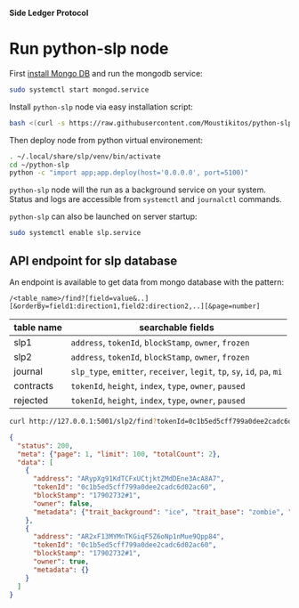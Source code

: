 **Side Ledger Protocol**

  <!-- > This is a reflexion about network concensus around Side Ledger Protocol developped on Qredit blockchain. Purpose here is to evaluate the actions that have to be done so SLP networt could act as a side-blockchain. The porpose of this documentation is to maximize abstraction level of SLP so it can run with any blockchain where smartbridge or equivalent can be embeded in a transaction. -->

# Run python-slp node

First [install Mongo DB](https://docs.mongodb.com/manual/tutorial/#installation) and run the mongodb service:

```sh
sudo systemctl start mongod.service
```

Install `python-slp` node via easy installation script:

```sh
bash <(curl -s https://raw.githubusercontent.com/Moustikitos/python-slp/master/slp-install.sh)
```

Then deploy node from python virtual environement:

```sh
. ~/.local/share/slp/venv/bin/activate
cd ~/python-slp
python -c "import app;app.deploy(host='0.0.0.0', port=5100)"
```

`python-slp` node will the run as a background service on your system. Status and logs are accessible from `systemctl` and `journalctl` commands.

`python-slp` can also be launched on server startup:

```sh
sudo systemctl enable slp.service
```

## API endpoint for slp database

An endpoint is available to get data from mongo database with the pattern:

`/<table_name>/find?[field=value&..][&orderBy=field1:direction1,field2:direction2,..][&page=number]`

table name|searchable fields
-|-
slp1|`address`, `tokenId`, `blockStamp`, `owner`, `frozen`
slp2|`address`, `tokenId`, `blockStamp`, `owner`, `frozen`
journal|`slp_type`, `emitter`, `receiver`, `legit`, `tp`, `sy`, `id`, `pa`, `mi`
contracts|`tokenId`, `height`, `index`, `type`, `owner`, `paused`
rejected|`tokenId`, `height`, `index`, `type`, `owner`, `paused`

```bash
curl http://127.0.0.1:5001/slp2/find?tokenId=0c1b5ed5cff799a0dee2cadc6d02ac60
```
```json
{
  "status": 200,
  "meta": {"page": 1, "limit": 100, "totalCount": 2},
  "data": [
    {
      "address": "ARypXg91KdTCFxUCtjktZMdDEne3AcA8A7",
      "tokenId": "0c1b5ed5cff799a0dee2cadc6d02ac60",
      "blockStamp": "17902732#1",
      "owner": false,
      "metadata": {"trait_background": "ice", "trait_base": "zombie", "trait_clothing": "astronaut", "trait_face": "angry", "trait_hat": "beanie"}
    },
    {
      "address": "AR2xF13MYMnTKGiqF5Z6oNp1nMue9Qpp84",
      "tokenId": "0c1b5ed5cff799a0dee2cadc6d02ac60",
      "blockStamp": "17902732#1",
      "owner": true,
      "metadata": {}
    }
  ]
}
```

<!-- # Definitions and rationales

## Smartbridge

Serialized information stored on `vendorField` of all ARK blockchain based transaction. `vendorFIeld` was the very first way ARK considered interoperability with other blockchain before the ARK logic concept. Because of `vendorField` size limitation, contract have to be normalized and serialized so maximum information can be broadcasted within one and single transaction.

## Contract

Provides functions including the transfer of tokens from one account to another, getting the current token balance of an account and getting the total supply of the token available on the network.

timestamp|tokenId|type|name|symbol|globalSupply|decimals|notes|uri|pausable|mintable
-|-|-|-|-|-|-|-|-|-|-
1638264520|aabe476e47b1cc79e7868ddbce0d0aee|slp1|Test token|TTK|150000|2|||True|True

## Contract fields

An input inside a contract is described with one action type and parameters. Because smartbridge size is limited (256 chars), type action and parameters names have to be reduced:

name|description|type
-|-|-
tx|blockchain transaction id|hexadecimal
tp|type of action|string
id|token ID|hexidecimal
de|decimal places|short: 0..8
qt|quantity|unsigned long long
sy|symbol / ticker|string
na|token name|string
du|document URI|string (`ipfs://` scheme)
no|notes|string
pa|pausable|boolean: Default false
mi|mintable|boolean: Default false
ch|smartbridge chunck|short
dt|data|string
wt|blockchain wallet address|string
pk|blockchain public key|hexadecimal

Human readable representation of contract inputs is the well known JSON structure (135 chars):

```json
{"SLP1": {"tp":"GENESIS","de":8,"qt":100000,"sy":"TEST","na":"Token name","du":"https://test.com","no":"notes","pa":false,"mi":false}}
```

More advanced way to represent such data is serialization (80 chars):

```python
'slp1://0008a0860100000000000000\x04TEST\nToken name\x10https://test.com\x05notes'
```

Metadata are usefull to add specific token informations or to diferenciate NFT collection items. It is also generally represented as a JSON structure (115 chars):

```json
{"name":"arky logo","type":"image/png","url":"ipfs://bafkreigfxalrf52xm5ecn4lorfhiocw4x5cxpktnkiq3atq6jp2elktobq"}
```

It uses even less space when serialized (101 chars):

```python
'\x04name\tarky logo\x04type\timage/png\x03urlBipfs://bafkreigfxalrf52xm5ecn4lorfhiocw4x5cxpktnkiq3atq6jp2elktobq'
```

## Token

Term|Definition
-|-
global supply|maximum allowed token for a contract
free token|undistributed token (on `OWNER` wallet)
minted token|token added to free supply (added to `OWNER` wallet)
burned token|token removed from free supply (removed from  `OWNER` wallet)
circulating token|token from all wallets except `OWNER`
offchain token|cross exchanged token
onchain token|free token + circulating token - burned token - offchain token

Gold rule:

  > **free token + circulating token + burned token + offchain token == minted token <= global supply**

## Journal

Database containing the deserialized smartbridge history. It stores contract inputs and timestamp execution (ie block transaction timestamp) with `apply` set to `True` if success or `False` on failure. All SLP database can be rebuilt from this database.

Let's consider the events:

  - `DCytPA7wnA` creates and owns contract `aabe4d0aee`
  - `DCytPA7wnA` mints `85` token
  - `DCytPA7wnA` sends `10.5` token to `DMzBk9WdM3`
  - `DCytPA7wnA` burns `27` token
  - `DCytPA7wnA` cross exchanges `20` token with another SLP blockchain
  - another SLP blockchain cross exchanges back `9.5` token to `DJDyG6SVf`
  - `DJDyG6SVf` sends `9.5` token to `DCytPA7wnA`

Bellow the proposed way to store inputs:

timestamp|blockheight|txindex|apply|txid|type|tp|id|de|qt|sy|na|du|no|pa|mi|ch|dt|wt|pk
-|-|-|-|-|-|-|-|-|-|-|-|-|-|-|-|-|-|-|-
1638264520|250|1||_txId1_|slp1|GENESIS||2|150000|TTK|Test Token|||True|True
1638265720|251|1||_txId2_|slp1|MINT|aabe4d0aee||85.00
**1638265815**|252|1||**_txId3_**|slp1|**SEND**|**aabe4d0aee**||**10.50**
1638265973|253|1||_txId4_|slp1|BURN|aabe4d0aee||27.00
1638266083|254|1||_txId5_|slp1|CCXO|aabe4d0aee||20.00|||||||||_altBlockchainAddress_
1638267582|255|1||_altTxId1_|slp1|CCSI|aabe4d0aee||9.5|||||||||_DJDypG6SVf_
**1638267817**|256|1||**_txId6_**|slp1|**SEND**|**aabe4d0aee**||**9.5**

 - `timestamp`: UTC block timestamp as UNIX representation
 - `blockheight`: the blockchain height
 - `txindex`: rank of the transaction in the block
 - `nok`: valid contract marker (`False` if contract not appliable)
 - `txid`: blockchain transaction id

**Accounting**

A token can be minted, exchanged, cross exchanged or burned. In order to follow the token distribution within contracts, an accounting database have to be updated. Bellow the way it should be populated according to inputs from above.

height|timestamp|tokenId|address|exchanged|crossed|minted|burned
-|-|-|-|-|-|-|-
251|1638265720|aabe4d0aee|DCytPA7wnA|||85.00
**252**|**1638265815**|**aabe4d0aee**|**DCytPA7wnA**|**-10.50**
**252**|**1638265815**|**aabe4d0aee**|**DMzBk9WdM3**|**10.50**
253|1638265973|aabe4d0aee|DCytPA7wnA||||-27.00
254|1638266083|aabe4d0aee|DCytPA7wnA||-20.00
255|1638267582|aabe4d0aee|DJDyG6SVf||9.50
**256**|**1638267817**|**aabe4d0aee**|**DJDyG6SVf**|**-9.50**
**256**|**1638267817**|**aabe4d0aee**|**DCytPA7wnA**|**9,50**

With this data description, token distribution can be computed with simple SQL requests:
  * Free token:
```SQL
SELECT SUM(exchanged, crossed, minted, burned) FROM accountings
WHERE address IN (
    SELECT address FROM owners WHERE tokenId='aabe4d0aee'
) AND tokenId='aabe4d0aee';
```
  * Circulating token:
```SQL
SELECT SUM(exchanged, crossed) FROM accountings
WHERE address NOT IN (
    SELECT address FROM owners WHERE tokenId='aabe4d0aee'
) AND tokenId='aabe4d0aee';
```
  * Available token:
```SQL
SELECT SUM(minted, burned, crossed) FROM accountings
WHERE tokenId='aabe4d0aee';
```
  * Balances:
```SQL
SELECT address, SUM(exchanged, crossed, minted, burned) FROM accountings
WHERE tokenId='aabe4d0aee';
```

Even if SQL allow fast computation on stored data, it is interesting to compute a database state on node start and increment it on each contract execution.

  * Supply state

height|tokenId|owner|free|circulating|paused
-|-|-|-|-|-
-|-|-|-|-|-

  * User state

height|address|tokenId|exchanged|crossed|minted|burned|frozen|authmeta|Owner
-|-|-|-|-|-|-|-|-|-
-|-|-|-|-|-|-|-|-|-

# Node concensus

## Relays and validators?

One can consider two types of nodes in SLP ecosystem
  1. validators: nodes runing on a blockchain peer ie with blockchain database access
  2. relays: stand alone running nodes

## SLP contract validation

2 steps are needed to validate an SLP contract:
  - on contract proposition: 
    + wallet issuing the contract is not known yet and have to be mentioned in the proposition request header as `Wallet-address` value
    * need concensus to validate contract proposition
    * return an orphan transaction with SLP contract as `vendorField`
  - on finalized transaction reception:
    + wallet issuing the contract is known
    * no concensus needed
    * broadcast transaction if it matches contract specification

## Concensus

on receiving proposition:
  1. check if it matches locally
  2. broadcast proposition and wallet to known validators with the last known contract height
  3. validators answer `True` with the asked height supply state hash `sha256(height|tokenId|owner|free|circulating|paused)` if accepted or `False` if refused
  4. if corrum reached, return orphan transaction with SLP smartbridge

on concensus request:
  1. check if asked height <= local height
  2. compute back supply state to asked height if needed
  3. check if proposition matches locally
  4. return `True` with `sha256(height|tokenId|owner|free|circulating|paused)` if proposition matches else `False`

on receiving `transaction.applied` webhook data :
  1. deserialize smartbridge and check if it matches locally
  2. add deserialized smartbridge into record database with `nok=True` if error 
  3. apply the contract if `nok==False` -->
